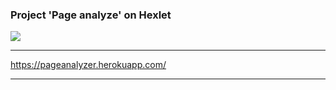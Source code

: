 <!DOCTYPE html>
<html lang="en">
  <head>
  </head>
  
  <body>
  
<h3>
Project 'Page analyze' on Hexlet 
</h3>
<a href="https://codeclimate.com/github/lion0k/project-lvl3-s386/maintainability"><img src="https://api.codeclimate.com/v1/badges/05548a27eaebb4223ae9/maintainability" /></a>
<hr>
<p>
<a href="https://pageanalyzer.herokuapp.com/" rel="nofollow">https://pageanalyzer.herokuapp.com/</a>
</p>
<hr>

  </body>
</html>